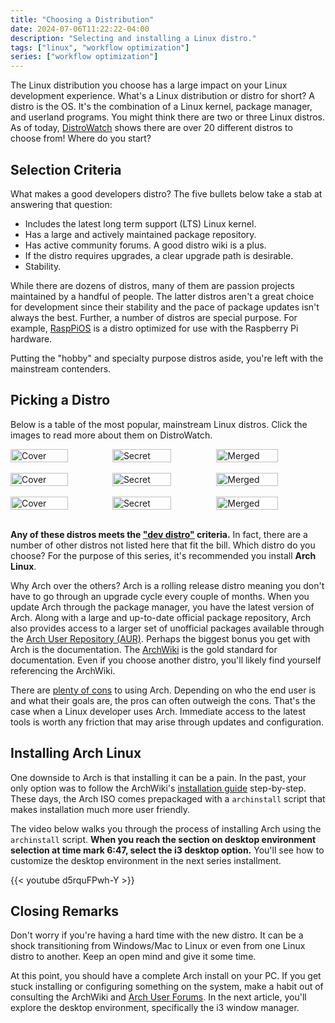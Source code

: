```yaml
---
title: "Choosing a Distribution"
date: 2024-07-06T11:22:22-04:00
description: "Selecting and installing a Linux distro."
tags: ["linux", "workflow optimization"]
series: ["workflow optimization"]
---
```


The Linux distribution you choose has a large impact on your Linux development
experience. What's a Linux distribution or distro for short? A distro is the OS.
It's the combination of a Linux kernel, package manager, and userland programs.
You might think there are two or three Linux distros. As of today,
[DistroWatch][1] shows there are over 20 different distros to choose from! Where
do you start?

## Selection Criteria

What makes a good developers distro? The five bullets below take a stab at
answering that question:

- Includes the latest long term support (LTS) Linux kernel.
- Has a large and actively maintained package repository.
- Has active community forums. A good distro wiki is a plus.
- If the distro requires upgrades, a clear upgrade path is desirable.
- Stability.

While there are dozens of distros, many of them are passion projects maintained
by a handful of people. The latter distros aren't a great choice for development
since their stability and the pace of package updates isn't always the best.
Further, a number of distros are special purpose. For example, [RaspPiOS][2] is
a distro optimized for use with the Raspberry Pi hardware.

Putting the "hobby" and specialty purpose distros aside, you're left with the
mainstream contenders.

## Picking a Distro

Below is a table of the most popular, mainstream Linux distros. Click the images
to read more about them on DistroWatch.

<div class="row" style="display:flex">
  <div class="column">
    <a href="https://distrowatch.com/table.php?distribution=arch">
    <img src="/series/workflow-optimization/choosing-a-distribution/arch.webp"
      alt="Cover Image" style="width:75%">
    </a>
  </div>
  <div class="column">
    <a href="https://distrowatch.com/table.php?distribution=fedora">
    <img src="/series/workflow-optimization/choosing-a-distribution/fedora.webp"
      alt="Secret Image" style="width:75%">
    </a>
  </div>
  <div class="column">
    <a href="https://distrowatch.com/table.php?distribution=gentoo">
    <img src="/series/workflow-optimization/choosing-a-distribution/gentoo.webp"
      alt="Merged Image" style="width:75%">
    </a>
  </div>
</div>
<div class="row" style="display:flex">
  <div class="column">
    <a href="https://distrowatch.com/table.php?distribution=mint">
    <img src="/series/workflow-optimization/choosing-a-distribution/mint.webp"
      alt="Cover Image" style="width:75%">
    </a>
  </div>
  <div class="column">
    <a href="https://distrowatch.com/table.php?distribution=opensuse">
    <img src="/series/workflow-optimization/choosing-a-distribution/opensuse.webp"
      alt="Secret Image" style="width:75%">
    </a>
  </div>
  <div class="column">
    <a href="https://distrowatch.com/table.php?distribution=redhat">
    <img src="/series/workflow-optimization/choosing-a-distribution/redhat.webp"
      alt="Merged Image" style="width:75%">
    </a>
  </div>
</div>
<div class="row" style="display:flex">
  <div class="column">
    <a href="https://distrowatch.com/table.php?distribution=slackware">
    <img src="/series/workflow-optimization/choosing-a-distribution/slackware.webp"
      alt="Cover Image" style="width:75%">
    </a>
  </div>
  <div class="column">
    <a href="https://distrowatch.com/table.php?distribution=ubuntu">
    <img src="/series/workflow-optimization/choosing-a-distribution/ubuntu.webp"
      alt="Secret Image" style="width:75%">
    </a>
  </div>
  <div class="column">
    <a href="https://distrowatch.com/table.php?distribution=void">
    <img src="/series/workflow-optimization/choosing-a-distribution/void.webp"
      alt="Merged Image" style="width:75%">
    </a>
  </div>
</div>

**Any of these distros meets the ["dev distro"](#selection-criteria) criteria.**
In fact, there are a number of other distros not listed here that fit the bill.
Which distro do you choose? For the purpose of this series, it's recommended you
install **Arch Linux**.

Why Arch over the others? Arch is a rolling release distro meaning you don't
have to go through an upgrade cycle every couple of months. When you update Arch
through the package manager, you have the latest version of Arch. Along with a
large and up-to-date official package repository, Arch also provides access to a
larger set of unofficial packages available through the [Arch User Repository
(AUR)][3]. Perhaps the biggest bonus you get with Arch is the documentation. The
[ArchWiki][4] is the gold standard for documentation. Even if you choose another
distro, you'll likely find yourself referencing the ArchWiki.

There are [plenty of cons][5] to using Arch. Depending on who the end user is
and what their goals are, the pros can often outweigh the cons. That's the case
when a Linux developer uses Arch. Immediate access to the latest tools is worth
any friction that may arise through updates and configuration.

## Installing Arch Linux

One downside to Arch is that installing it can be a pain. In the past, your only
option was to follow the ArchWiki's [installation guide][6] step-by-step. These
days, the Arch ISO comes prepackaged with a `archinstall` script that makes
installation much more user friendly.

The video below walks you through the process of installing Arch using the
`archinstall` script. **When you reach the section on desktop environment
selection at time mark 6:47, select the i3 desktop option.** You'll see how to
customize the desktop environment in the next series installment.

{{< youtube d5rquFPwh-Y >}}

## Closing Remarks

Don't worry if you're having a hard time with the new distro. It can be a shock
transitioning from Windows/Mac to Linux or even from one Linux distro to
another. Keep an open mind and give it some time.

At this point, you should have a complete Arch install on your PC. If you get
stuck installing or configuring something on the system, make a habit out of
consulting the ArchWiki and [Arch User Forums][7]. In the next article, you'll
explore the desktop environment, specifically the i3 window manager.

[1]: https://distrowatch.com/
[2]: https://distrowatch.com/table.php?distribution=raspios
[3]: https://aur.archlinux.org/
[4]: https://wiki.archlinux.org/
[5]: https://wiki.archlinux.org/title/Frequently_asked_questions#Why_would_I_not_want_to_use_Arch?
[6]: https://wiki.archlinux.org/title/installation_guide
[7]: https://bbs.archlinux.org/viewforum.php?id=23
